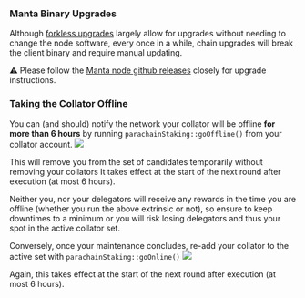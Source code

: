 ### Manta Binary Upgrades

Although [forkless upgrades](https://wiki.polkadot.network/docs/learn-runtime-upgrades#forkless-upgrades) largely allow for upgrades without needing to change the node software, every once in a while, chain upgrades will break the client binary and require manual updating.

:warning: Please follow the [Manta node github releases](https://github.com/Manta-Network/Manta/releases) closely for upgrade instructions.

### Taking the Collator Offline

You can (and should) notify the network your collator will be offline **for more than 6 hours** by running `parachainStaking::goOffline()` from your collator account.
![](images/collator-go-offline.png)

This will remove you from the set of candidates temporarily without removing your collators
It takes effect at the start of the next round after execution (at most 6 hours).

Neither you, nor your delegators will receive any rewards in the time you are offline (whether you run the above extrinsic or not), so ensure to keep downtimes to a minimum or you will risk losing delegators and thus your spot in the active collator set.

Conversely, once your maintenance concludes, re-add your collator to the active set with `parachainStaking::goOnline()`
![](images/collator-go-online.png)

Again, this takes effect at the start of the next round after execution (at most 6 hours).